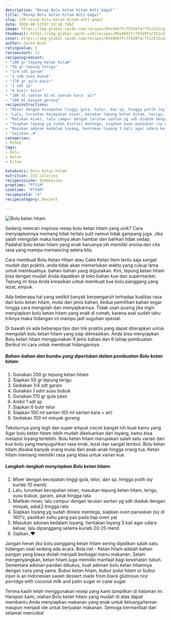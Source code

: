 ```yaml
---
description: "Resep Bolu ketan hitam Anti Gagal"
title: "Resep Bolu ketan hitam Anti Gagal"
slug: 129-resep-bolu-ketan-hitam-anti-gagal
date: 2020-08-13T07:18:16.746Z
image: https://img-global.cpcdn.com/recipes/05ed607fc755d9f4/751x532cq70/bolu-ketan-hitam-foto-resep-utama.jpg
thumbnail: https://img-global.cpcdn.com/recipes/05ed607fc755d9f4/751x532cq70/bolu-ketan-hitam-foto-resep-utama.jpg
cover: https://img-global.cpcdn.com/recipes/05ed607fc755d9f4/751x532cq70/bolu-ketan-hitam-foto-resep-utama.jpg
author: Jared Bush
ratingvalue: 5
reviewcount: 12
recipeingredient:
- "200 gr tepung ketan hitam"
- "50 gr tepung terigu"
- "1/4 sdt garam"
- "1 sdm susu bubuk"
- "170 gr gula pasir"
- "1 sdt sp"
- "6 butir telur"
- "100 ml santan 65 ml santan kara  air"
- "100 ml minyak goreng"
recipeinstructions:
- "Mixer dengan kecepatan tinggi gula, telor, dan sp, hingga putih (sy kurleb 10 menit)"
- "Lalu, turunkan kecepatan mixer, masukan tepung ketan hitam, terigu, susu bubuk, garam, aduk hingga rata"
- "Matikan mixer, lalu campur dengan larutan santan yg sdh diaduk dengan minyak, aduk2 hingga rata"
- "Siapkan loyang yg sudah diolesi mentega, siapkan oven panaskan (sy di 160°c, pastikan suhu yang pas pada tiap oven ya)"
- "Masukan adonan kedalam loyang, hentakan loyang 3 kali agar udara keluar, lalu dipanggang selama kurleb 20-25 menit."
- "Sajikan..❤"
categories:
- Resep
tags:
- bolu
- ketan
- hitam

katakunci: bolu ketan hitam 
nutrition: 152 calories
recipecuisine: Indonesian
preptime: "PT11M"
cooktime: "PT56M"
recipeyield: "4"
recipecategory: Dessert

---
```



![Bolu ketan hitam](https://img-global.cpcdn.com/recipes/05ed607fc755d9f4/751x532cq70/bolu-ketan-hitam-foto-resep-utama.jpg)

Sedang mencari inspirasi resep bolu ketan hitam yang unik? Cara menyiapkannya memang tidak terlalu sulit namun tidak gampang juga. Jika salah mengolah maka hasilnya akan hambar dan bahkan tidak sedap. Padahal bolu ketan hitam yang enak harusnya sih memiliki aroma dan cita rasa yang mampu memancing selera kita.

Cara membuat Bolu Ketan Hitam atau Cake Ketan Item tentu saja sangat mudah dan praktis. anda tidak akan memerlukan waktu yang cukup lama untuk membuatnya. bahan-bahan yang digunakan. Kini, tepung ketan hitam bisa dengan mudah Anda dapatkan di toko bahan kue dan supermarket. Tepung ini bisa Anda kreasikan untuk membuat kue bolu panggang yang lezat, empuk.

Ada beberapa hal yang sedikit banyak berpengaruh terhadap kualitas rasa dari bolu ketan hitam, mulai dari jenis bahan, kedua pemilihan bahan segar hingga cara mengolah dan menyajikannya. Tidak usah pusing jika ingin menyiapkan bolu ketan hitam yang enak di rumah, karena asal sudah tahu triknya maka hidangan ini mampu jadi suguhan spesial.


Di bawah ini ada beberapa tips dan trik praktis yang dapat diterapkan untuk mengolah bolu ketan hitam yang siap dikreasikan. Anda bisa menyiapkan Bolu ketan hitam menggunakan 9 jenis bahan dan 6 tahap pembuatan. Berikut ini cara untuk membuat hidangannya.

<!--inarticleads1-->

##### Bahan-bahan dan bumbu yang diperlukan dalam pembuatan Bolu ketan hitam:

1. Gunakan 200 gr tepung ketan hitam
1. Siapkan 50 gr tepung terigu
1. Sediakan 1/4 sdt garam
1. Gunakan 1 sdm susu bubuk
1. Gunakan 170 gr gula pasir
1. Ambil 1 sdt sp
1. Siapkan 6 butir telur
1. Siapkan 100 ml santan (65 ml santan kara + air)
1. Sediakan 100 ml minyak goreng


Teksturnya yang legit dan super empuk cocok banget nih buat kamu yang Agar bolu ketan hitam lebih mudah dikeluarkan dari loyang, kamu bisa melapisi loyang terlebihi. Bolu ketan hitam merupakan salah satu varian dari kue bolu yang menyuguhkan rasa enak, lezat dan sangat lembut. Bolu ketan hitam disukai banyak orang mulai dari anak-anak hingga orang tua. Ketan hitam memang memiliki rasa yang khas untuk varian kue. 

<!--inarticleads2-->

##### Langkah-langkah menyiapkan Bolu ketan hitam:

1. Mixer dengan kecepatan tinggi gula, telor, dan sp, hingga putih (sy kurleb 10 menit)
1. Lalu, turunkan kecepatan mixer, masukan tepung ketan hitam, terigu, susu bubuk, garam, aduk hingga rata
1. Matikan mixer, lalu campur dengan larutan santan yg sdh diaduk dengan minyak, aduk2 hingga rata
1. Siapkan loyang yg sudah diolesi mentega, siapkan oven panaskan (sy di 160°c, pastikan suhu yang pas pada tiap oven ya)
1. Masukan adonan kedalam loyang, hentakan loyang 3 kali agar udara keluar, lalu dipanggang selama kurleb 20-25 menit.
1. Sajikan..❤


Jangan heran jika bolu panggang ketan hitam sering dijadikan salah satu hidangan saat sedang ada acara. Bola.net - Ketan hitam adalah bahan pangan yang biasa diolah menjadi berbagai menu makanan. Selain mengenyangkan, ketan hitam juga memiliki manfaat bagi kesehatan tubuh. Sementara adonan pandan dikukus, buat adonan bolu ketan hitamnya dengan cara yang sama. Bubur ketan hitam, bubur pulut hitam or bubur injun is an Indonesian sweet dessert made from black glutinous rice porridge with coconut milk and palm sugar or cane sugar. 

Terima kasih telah menggunakan resep yang kami tampilkan di halaman ini. Harapan kami, olahan Bolu ketan hitam yang mudah di atas dapat membantu Anda menyiapkan makanan yang enak untuk keluarga/teman maupun menjadi ide untuk berjualan makanan. Semoga bermanfaat dan selamat mencoba!
